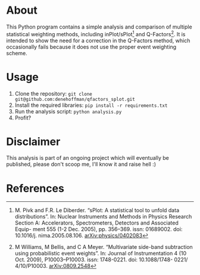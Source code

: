 # About
This Python program contains a simple analysis and comparison of multiple statistical weighting methods, including inPlot/sPlot[^1] and Q-Factors[^2]. It is intended to show the need for a correction in the Q-Factors method, which occasionally fails because it does not use the proper event weighting scheme.

# Usage
1. Clone the repository: `git clone git@github.com:denehoffman/qfactors_splot.git`
2. Install the required libraries: `pip install -r requirements.txt`
3. Run the analysis script: `python analysis.py`
4. Profit?

# Disclaimer
This analysis is part of an ongoing project which will eventually be published, please don't scoop me, I'll know it and raise hell :)

# References
[^1]: M. Pivk and F.R. Le Diberder. “sPlot: A statistical tool to unfold data
distributions”. In: Nuclear Instruments and Methods in Physics Research
Section A: Accelerators, Spectrometers, Detectors and Associated Equip-
ment 555 (1-2 Dec. 2005), pp. 356–369. issn: 01689002. doi: 10.1016/j.
nima.2005.08.106. [arXiv:physics/0402083](https://arxiv.org/abs/physics/0402083)

[^2]: M Williams, M Bellis, and C A Meyer. “Multivariate side-band subtraction
using probabilistic event weights”. In: Journal of Instrumentation 4 (10
Oct. 2009), P10003–P10003. issn: 1748-0221. doi: 10.1088/1748- 0221/
4/10/P10003. [arXiv:0809.2548](https://arxiv.org/abs/0809.2548)
